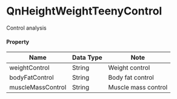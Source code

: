 # QnHeightWeightTeenyControl

Control analysis

#### Property

| **Name** | **Data Type**          | **Note** |
|-----------|-----------------------------|-----------|
| weightControl | String | Weight control |
| bodyFatControl | String | Body fat control |
| muscleMassControl | String | Muscle mass control |
